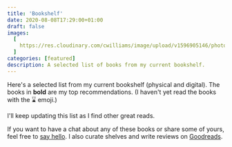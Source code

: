 ```yaml
---
title: 'Bookshelf'
date: 2020-08-08T17:29:00+01:00
draft: false
images:
  [
    https://res.cloudinary.com/cwilliams/image/upload/v1596905146/photo-1593814013328-6041acc27094.jpg,
  ]
categories: [featured]
description: A selected list of books from my current bookshelf.
---
```


Here's a selected list from my current bookshelf (physical and digital). The books in **bold** are my top recommendations. (I haven't yet read the books with the ⌛ emoji.)

I'll keep updating this list as I find other great reads.

If you want to have a chat about any of these books or share some of yours, feel free to [say hello](mailto:chidi@chidiwilliams.com). I also curate shelves and write reviews on [Goodreads](https://www.goodreads.com/user/show/64479598-chidi-williams).
